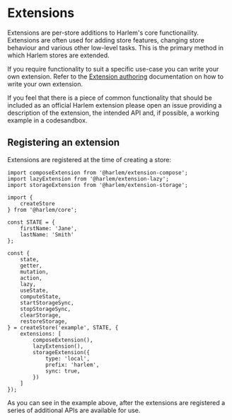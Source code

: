 # Extensions

Extensions are per-store additions to Harlem's core functionaility. Extensions are often used for adding store features, changing store behaviour and various other low-level tasks. This is the primary method in which Harlem stores are extended.

If you require functionality to suit a specific use-case you can write your own extension. Refer to the [Extension authoring](/extensions/advanced/authoring) documentation on how to write your own extension.

If you feel that there is a piece of common functionality that should be included as an official Harlem extension please open an issue providing a description of the extension, the intended API and, if possible, a working example in a codesandbox.


## Registering an extension

Extensions are registered at the time of creating a store:

```typescript{19-25,28-34}
import composeExtension from '@harlem/extension-compose';
import lazyExtension from '@harlem/extension-lazy';
import storageExtension from '@harlem/extension-storage';

import {
    createStore
} from '@harlem/core';

const STATE = {
    firstName: 'Jane',
    lastName: 'Smith'
};

const {
    state,
    getter,
    mutation,
    action,
    lazy,
    useState,
    computeState,
    startStorageSync,
    stopStorageSync,
    clearStorage,
    restoreStorage,
} = createStore('example', STATE, {
    extensions: [
        composeExtension(),
        lazyExtension(),
        storageExtension({
            type: 'local',
            prefix: 'harlem',
            sync: true,
        })
    ]
});
```
As you can see in the example above, after the extensions are registered a series of additional APIs are available for use.